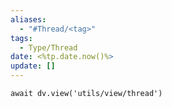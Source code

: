 ```yaml
---
aliases: 
  - "#Thread/<tag>"
tags:
  - Type/Thread
date: <%tp.date.now()%>
update: []
---
```


```dataviewjs
await dv.view('utils/view/thread')
```